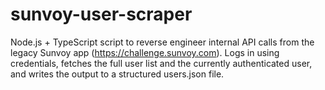 # sunvoy-user-scraper
Node.js + TypeScript script to reverse engineer internal API calls from the legacy Sunvoy app (https://challenge.sunvoy.com). Logs in using credentials, fetches the full user list and the currently authenticated user, and writes the output to a structured users.json file.
